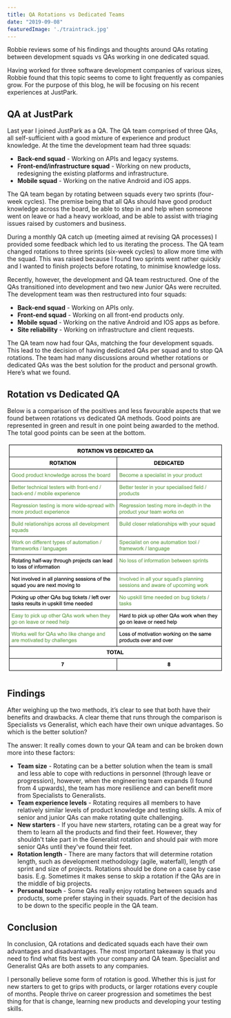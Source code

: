 ```yaml
---
title: QA Rotations vs Dedicated Teams
date: "2019-09-08"
featuredImage: './traintrack.jpg'
---
```


Robbie reviews some of his findings and thoughts around QAs rotating between development squads vs QAs working in one dedicated squad. 

<!-- end -->

Having worked for three software development companies of various sizes, Robbie found that this topic seems to come to light frequently as companies grow. For the purpose of this blog, he will be focusing on his recent experiences at JustPark.

## QA at JustPark

Last year I joined JustPark as a QA. The QA team comprised of three QAs, all self-sufficient with a good mixture of experience and product knowledge. At the time the development team had three squads:

* **Back-end squad** - Working on APIs and legacy systems.
* **Front-end/infrastructure squad** - Working on new products, redesigning the existing platforms and infrastructure.
* **Mobile squad** - Working on the native Android and iOS apps.

The QA team began by rotating between squads every two sprints (four-week cycles). The premise being that all QAs should have good product knowledge across the board, be able to step in and help when someone went on leave or had a heavy workload, and be able to assist with triaging issues raised by customers and business.

During a monthly QA catch up (meeting aimed at revising QA processes) I provided some feedback which led to us iterating the process. The QA team changed rotations to three sprints (six-week cycles) to allow more time with the squad. This was raised because I found two sprints went rather quickly and I wanted to finish projects before rotating, to minimise knowledge loss.

Recently, however, the development and QA team restructured. One of the QAs transitioned into development and two new Junior QAs were recruited. The development team was then restructured into four squads:

* **Back-end squad** - Working on APIs only.
* **Front-end squad** - Working on all front-end products only.
* **Mobile squad** - Working on the native Android and IOS apps as before.
* **Site reliability** - Working on infrastructure and client requests.

The QA team now had four QAs, matching the four development squads. This lead to the decision of having dedicated QAs per squad and to stop QA rotations. The team had many discussions around whether rotations or dedicated QAs was the best solution for the product and personal growth. Here’s what we found.

## Rotation vs Dedicated QA

Below is a comparison of the positives and less favourable aspects that we found between rotations vs dedicated QA methods. Good points are represented in green and result in one point being awarded to the method. The total good points can be seen at the bottom.

![Rotation vs Dedicated](./RotationVsDedicated.png)

## Findings

After weighing up the two methods, it’s clear to see that both have their benefits and drawbacks. A clear theme that runs through the comparison is Specialists vs Generalist, which each have their own unique advantages. So which is the better solution?

The answer: It really comes down to your QA team and can be broken down more into these factors:

* **Team size** - Rotating can be a better solution when the team is small and less able to cope with reductions in personnel (through leave or progression), however, when the engineering team expands (I found from 4 upwards), the team has more resilience and can benefit more from Specialists to Generalists.
* **Team experience levels** - Rotating requires all members to have relatively similar levels of product knowledge and testing skills. A mix of senior and junior QAs can make rotating quite challenging. 
* **New starters** - If you have new starters, rotating can be a great way for them to learn all the products and find their feet. However, they shouldn't take part in the Generalist rotation and should pair with more senior QAs until they've found their feet.
* **Rotation length** - There are many factors that will determine rotation length, such as development methodology (agile, waterfall), length of sprint and size of projects. Rotations should be done on a case by case basis. E.g. Sometimes it makes sense to skip a rotation if the QAs are in the middle of big projects. 
* **Personal touch** - Some QAs really enjoy rotating between squads and products, some prefer staying in their squads. Part of the decision has to be down to the specific people in the QA team. 

## Conclusion

In conclusion, QA rotations and dedicated squads each have their own advantages and disadvantages. The most important takeaway is that you need to find what fits best with your company and QA team. Specialist and Generalist QAs are both assets to any companies.

I personally believe some form of rotation is good. Whether this is just for new starters to get to grips with products, or larger rotations every couple of months. People thrive on career progression and sometimes the best thing for that is change, learning new products and developing your testing skills.
